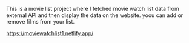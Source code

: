 This is a movie list project where I fetched movie watch list data from          
external API and then display the data on the website. yoou can add or remove films from your list.                                                                                                                                        
 
https://moviewatchlist1.netlify.app/    
